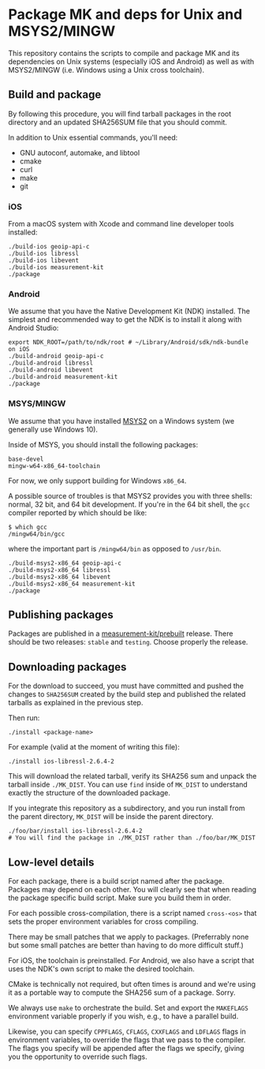 # Package MK and deps for Unix and MSYS2/MINGW

This repository contains the scripts to compile and package MK and its
dependencies on Unix systems (especially iOS and Android) as well as with
MSYS2/MINGW (i.e. Windows using a Unix cross toolchain).

## Build and package

By following this procedure, you will find tarball packages in the root
directory and an updated SHA256SUM file that you should commit.

In addition to Unix essential commands, you'll need:

- GNU autoconf, automake, and libtool
- cmake
- curl
- make
- git

### iOS

From a macOS system with Xcode and command line developer tools installed:

```
./build-ios geoip-api-c
./build-ios libressl
./build-ios libevent
./build-ios measurement-kit
./package
```

### Android

We assume that you have the Native Development Kit (NDK) installed. The simplest
and recommended way to get the NDK is to install it along with Android Studio:

```
export NDK_ROOT=/path/to/ndk/root # ~/Library/Android/sdk/ndk-bundle on iOS
./build-android geoip-api-c
./build-android libressl
./build-android libevent
./build-android measurement-kit
./package
```

### MSYS/MINGW

We assume that you have installed [MSYS2](https://www.msys2.org/) on a
Windows system (we generally use Windows 10).

Inside of MSYS, you should install the following packages:

```
base-devel
mingw-w64-x86_64-toolchain
```

For now, we only support building for Windows `x86_64`.

A possible source of troubles is that MSYS2 provides you with three
shells: normal, 32 bit, and 64 bit development. If you're in the 64 bit
shell, the `gcc` compiler reported by which should be like:

```
$ which gcc
/mingw64/bin/gcc
```

where the important part is `/mingw64/bin` as opposed to `/usr/bin`.

```
./build-msys2-x86_64 geoip-api-c
./build-msys2-x86_64 libressl
./build-msys2-x86_64 libevent
./build-msys2-x86_64 measurement-kit
./package
```

## Publishing packages

Packages are published in a [measurement-kit/prebuilt](
https://github.com/measurement-kit/prebuilt) release. There should be
two releases: `stable` and `testing`. Choose properly the release.

## Downloading packages

For the download to succeed, you must have committed and pushed the
changes to `SHA256SUM` created by the build step and published the
related tarballs as explained in the previous step.

Then run:

```
./install <package-name>
```

For example (valid at the moment of writing this file):

```
./install ios-libressl-2.6.4-2
```

This will download the related tarball, verify its SHA256 sum and unpack
the tarball inside `./MK_DIST`. You can use `find` inside of `MK_DIST` to
understand exactly the structure of the downloaded package.

If you integrate this repository as a subdirectory, and you run install
from the parent directory, `MK_DIST` will be inside the parent directory.

```
./foo/bar/install ios-libressl-2.6.4-2
# You will find the package in ./MK_DIST rather than ./foo/bar/MK_DIST
```

## Low-level details

For each package, there is a build script named after the package. Packages
may depend on each other. You will clearly see that when reading the package
specific build script. Make sure you build them in order.

For each possible cross-compilation, there is a script named `cross-<os>`
that sets the proper environment variables for cross compiling.

There may be small patches that we apply to packages. (Preferrably none but
some small patches are better than having to do more difficult stuff.)

For iOS, the toolchain is preinstalled. For Android, we also have a script
that uses the NDK's own script to make the desired toolchain.

CMake is technically not required, but often times is around and we're using
it as a portable way to compute the SHA256 sum of a package. Sorry.

We always use `make` to orchestrate the build. Set and export the `MAKEFLAGS`
environment variable properly if you wish, e.g., to have a parallel build.

Likewise, you can specify `CPPFLAGS`, `CFLAGS`, `CXXFLAGS` and `LDFLAGS`
flags in environment variables, to override the flags that we pass to
the compiler. The flags you specify will be appended after the flags we
specify, giving you the opportunity to override such flags.
